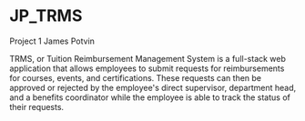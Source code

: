 # JP_TRMS
Project 1 James Potvin

TRMS, or Tuition Reimbursement Management System is a full-stack web application that allows employees to submit requests for reimbursements for courses, events, and certifications.
These requests can then be approved or rejected by the employee's direct supervisor, department head, and a benefits coordinator while the employee is able to track the status of
their requests.
